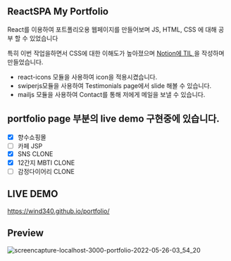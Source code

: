 ## ReactSPA My Portfolio

React를 이용하여 포트폴리오용 웹페이지를 만들어보며 JS, HTML, CSS 에 대해 공부 할 수 있었습니다

특히 이번 작업을하면서 CSS에 대한 이해도가 높아졌으며 <a href="https://www.notion.so/jakedevchek/1960101cd6f54ca2a19cdd34debd3254?v=f4b00411a3ed4d379411d565c85b1003&p=f3028b47bb3e460b992d168adf402b17">Notion에 TIL </a> 을 작성하며 만들었습니다.   

- react-icons 모듈을 사용하여 icon을 적용시켰습니다.
- swiperjs모듈을 사용하여 Testimonials page에서 slide 해볼 수 있습니다.
- mailjs 모듈을 사용하여 Contact를 통해 저에게 메일을 보낼 수 있습니다.

portfolio page 부분의 live demo 구현중에 있습니다.
---
- [x] 향수쇼핑몰
- [ ] 카페 JSP
- [x] SNS CLONE
- [x] 12간지 MBTI CLONE
- [ ] 감정다이어리 CLONE

## LIVE DEMO
https://wind340.github.io/portfolio/

Preview
---

![screencapture-localhost-3000-portfolio-2022-05-26-03_54_20](https://user-images.githubusercontent.com/83698052/170347007-a5e5b326-1778-454a-bba3-124c8a218a94.png)
